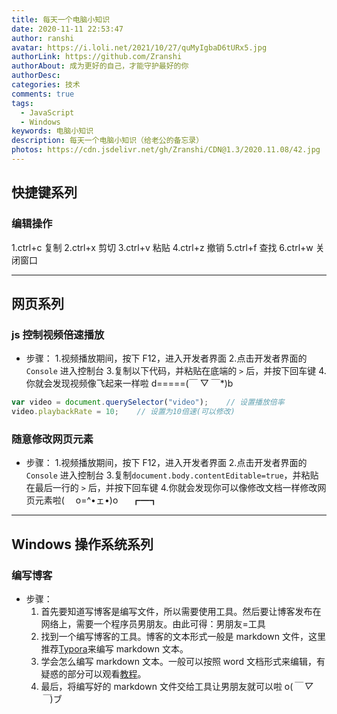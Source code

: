 ```yaml
---
title: 每天一个电脑小知识
date: 2020-11-11 22:53:47
author: ranshi
avatar: https://i.loli.net/2021/10/27/quMyIgbaD6tURx5.jpg
authorLink: https://github.com/Zranshi
authorAbout: 成为更好的自己，才能守护最好的你
authorDesc:
categories: 技术
comments: true
tags:
  - JavaScript
  - Windows
keywords: 电脑小知识
description: 每天一个电脑小知识（给老公的备忘录）
photos: https://cdn.jsdelivr.net/gh/Zranshi/CDN@1.3/2020.11.08/42.jpg
---
```


## 快捷键系列

### 编辑操作

1.ctrl+c 复制 2.ctrl+x 剪切 3.ctrl+v 粘贴 4.ctrl+z 撤销 5.ctrl+f 查找 6.ctrl+w 关闭窗口

---

## 网页系列

### js 控制视频倍速播放

- 步骤： 1.视频播放期间，按下 F12，进入开发者界面 2.点击开发者界面的 `Console` 进入控制台 3.复制以下代码，并粘贴在底端的 `>` 后，并按下回车键 4.你就会发现视频像飞起来一样啦 d=====(￣ ▽ ￣\*)b

```JavaScript
var video = document.querySelector("video");    // 设置播放倍率
video.playbackRate = 10;    // 设置为10倍速(可以修改)
```

### 随意修改网页元素

- 步骤： 1.视频播放期间，按下 F12，进入开发者界面 2.点击开发者界面的 `Console` 进入控制台 3.复制`document.body.contentEditable=true`，并粘贴在最后一行的 `>` 后，并按下回车键 4.你就会发现你可以像修改文档一样修改网页元素啦(　 o=^•ェ•)o 　 ┏━┓

---

## Windows 操作系统系列

### 编写博客

- 步骤：
  1. 首先要知道写博客是编写文件，所以需要使用工具。然后要让博客发布在网络上，需要一个程序员男朋友。由此可得：男朋友=工具
  2. 找到一个编写博客的工具。博客的文本形式一般是 markdown 文件，这里推荐[Typora](https://typora.io/)来编写 markdown 文本。
  3. 学会怎么编写 markdown 文本。一般可以按照 word 文档形式来编辑，有疑惑的部分可以观看[教程](https://zranshi.github.io/2020/11/08/markdown%E6%95%99%E7%A8%8B/)。
  4. 最后，将编写好的 markdown 文件交给工具让男朋友就可以啦 o(_￣ ▽ ￣_)ブ
